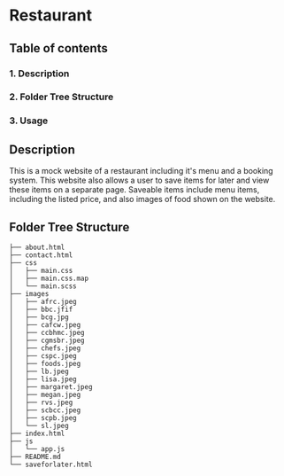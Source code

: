 # Restaurant

## Table of contents

### 1. Description
### 2. Folder Tree Structure
### 3. Usage

## Description

This is a mock website of a restaurant including it's menu and a booking system.
This website also allows a user to save items for later and view these items on a separate page. 
Saveable items include menu items, including the listed price, and also images of food shown on the website.

## Folder Tree Structure

```
├── about.html
├── contact.html
├── css
│   ├── main.css
│   ├── main.css.map
│   └── main.scss
├── images
│   ├── afrc.jpeg
│   ├── bbc.jfif
│   ├── bcg.jpg
│   ├── cafcw.jpeg
│   ├── ccbhmc.jpeg
│   ├── cgmsbr.jpeg
│   ├── chefs.jpeg
│   ├── cspc.jpeg
│   ├── foods.jpeg
│   ├── lb.jpeg
│   ├── lisa.jpeg
│   ├── margaret.jpeg
│   ├── megan.jpeg
│   ├── rvs.jpeg
│   ├── scbcc.jpeg
│   ├── scpb.jpeg
│   └── sl.jpeg
├── index.html
├── js
│   └── app.js
├── README.md
└── saveforlater.html
```

